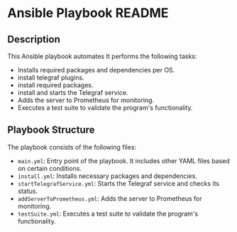 # Ansible Playbook README

## Description

This Ansible playbook automates It performs the following tasks:

- Installs required packages and dependencies per OS.
- install telegraf plugins.
- install required packages.
- install and starts the Telegraf service.
- Adds the server to Prometheus for monitoring.
- Executes a test suite to validate the program's functionality.

## Playbook Structure

The playbook consists of the following files:

- `main.yml`: Entry point of the playbook. It includes other YAML files based on certain conditions.
- `install.yml`: Installs necessary packages and dependencies.
- `startTelegrafService.yml`: Starts the Telegraf service and checks its status.
- `addServerToPrometheus.yml`: Adds the server to Prometheus for monitoring.
- `testSuite.yml`: Executes a test suite to validate the program's functionality.
